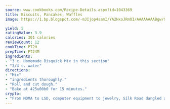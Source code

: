 ```yaml
---
source: www.cookbooks.com/Recipe-Details.aspx?id=1043369
title: Biscuits, Pancakes, Waffles
image: https://1.bp.blogspot.com/-mJIjop4samI/YA2HxoJRmOI/AAAAAAAABgw/9Q6cN5purxQQ0M3111-VxRXtHYk4x987wCLcBGAsYHQ/s320/19.png

yield: 5
ratingValue: 3.9
calories: 301 calories
reviewCount: 12
cookTime: PT2H
prepTime: PT24M
ingredients:
- "3 c. Homemade Bisquick Mix in this section"
- "3/4 c. water"
directions:
- "Mix"
- "ingredients thoroughly."
- "Roll and cut dough."
- "Bake at 425u00b0 for 15 minutes."
crypto:
- "From MDMA to LSD, computer equipment to jewelry, Silk Road dangled a menu listing all the greatest things Bitcoin can buy."
---
```

